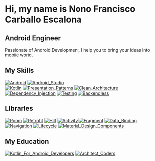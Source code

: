 # Hi, my name is Nono Francisco Carballo Escalona
## Android Engineer
Passionate of Android Development, I help you to bring your ideas into mobile world.

## My Skills

[![Android](https://img.shields.io/badge/Android-yellow?style=for-the-badge&logo=android&logoColor=white&labelColor=101010)]()
[![Android_Studio](https://img.shields.io/badge/Android_Studio-success?style=for-the-badge&logo=android-studio&logoColor=white&labelColor=101010)]()
</br>
[![Kotlin](https://img.shields.io/badge/Kotlin-orange?style=for-the-badge&logo=kotlin&logoColor=white&labelColor=101010)]()
[![Presentation_Patterns](https://img.shields.io/badge/Presentation_Patterns-blue?style=for-the-badge&logo=mvvm&logoColor=white&labelColor=101010)]()
[![Clean_Architecture](https://img.shields.io/badge/Clean_Architecture-yellowgreen?style=for-the-badge&logo=clean&logoColor=white&labelColor=101010)]()
[![Dependency_Injection](https://img.shields.io/badge/Dependency_Injection-important?style=for-the-badge&logo=hilt&logoColor=white&labelColor=101010)]()
[![Testing](https://img.shields.io/badge/Testing-critical?style=for-the-badge&logo=junit&logoColor=white&labelColor=101010)]()
[![Backendless](https://img.shields.io/badge/Backendless-green?style=for-the-badge&logo=backendless&logoColor=white&labelColor=101010)]()

</p>

## Libraries

[![Room](https://img.shields.io/badge/Room-yellow?style=for-the-badge&logo=room&logoColor=white&labelColor=101010)]()
[![Retrofit](https://img.shields.io/badge/Retrofit-important?style=for-the-badge&logo=retrofit&logoColor=white&labelColor=101010)]()
[![Hilt](https://img.shields.io/badge/Hilt-blueviolet?style=for-the-badge&logo=junit&logoColor=white&labelColor=101010)]()
[![Activity](https://img.shields.io/badge/Activity-yellowgreen?style=for-the-badge&logo=junit&logoColor=white&labelColor=101010)]()
[![Fragment](https://img.shields.io/badge/Fragment-success?style=for-the-badge&logo=junit&logoColor=white&labelColor=101010)]()
[![Data_Binding](https://img.shields.io/badge/Data_Binding-informational?style=for-the-badge&logo=junit&logoColor=white&labelColor=101010)]()
[![Navigation](https://img.shields.io/badge/Navigation-green?style=for-the-badge&logo=junit&logoColor=white&labelColor=101010)]()
[![Lifecycle](https://img.shields.io/badge/Lifecycle-9cf?style=for-the-badge&logo=junit&logoColor=white&labelColor=101010)]()
[![Material_Design_Components](https://img.shields.io/badge/Material_Design_Components-blueviolet?style=for-the-badge&logo=junit&logoColor=white&labelColor=101010)]()

</p>

## My Education
[![Kotlin_For_Android_Developers](https://img.shields.io/badge/Kotlin_For_Android_Developers-blueviolet?style=for-the-badge&logo=kotlin&logoColor=white&labelColor=101010)](https://kotlinandroides.club.hotmart.com/public/user-certificate/612f5de1-5627-4752-921e-d6b2115b9f5e)
[![Architect_Coders](https://img.shields.io/badge/Architect_Coders-red?style=for-the-badge&logo=android&logoColor=white&labelColor=101010)](https://members.architectcoders.com/verify-certificate?id=94-158-378-0987)
